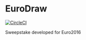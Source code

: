# EuroDraw

[![CircleCI](https://circleci.com/gh/alexlogan-io/EuroDraw.svg?style=svg)](https://circleci.com/gh/alexlogan-io/EuroDraw)

Sweepstake developed for Euro2016
